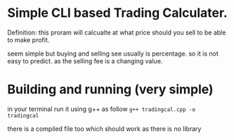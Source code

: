 # Simple CLI based Trading Calculater.
Definition: this proram will calcualte at what price should you sell to be able to make profit.

seem simple but buying and selling see usually is percentage. so it is not easy to predict. as the selling fee is a changing value.

# Building and running (very simple)
in your terminal run it using g++ as follow
`` g++ tradingcal.cpp -o tradingcal ``

there is a compiled file too which should work as there is no library
